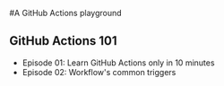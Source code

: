 #A GitHub Actions playground

## GitHub Actions 101
- Episode 01: Learn GitHub Actions only in 10 minutes
- Episode 02: Workflow's common triggers
